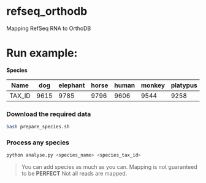 # refseq_orthodb

Mapping RefSeq RNA to OrthoDB

 
# Run example:

**Species**

| Name   | dog  | elephant | horse | human | monkey | platypus | rabbit | mouse | cow  |
|--------|------|----------|-------|-------|--------|----------|--------|-------|------|
| TAX_ID | 9615 | 9785     | 9796  | 9606  | 9544   | 9258     | 9986   | 10090 | 9913 |

### Download the required data
```bash
bash prepare_species.sh
```
### Process any species
```bash
python analyse.py <species_name> <species_tax_id>
```

> You can add species as much as you can.
> Mapping is not guaranteed to be **PERFECT** 
> Not all reads are mapped.

